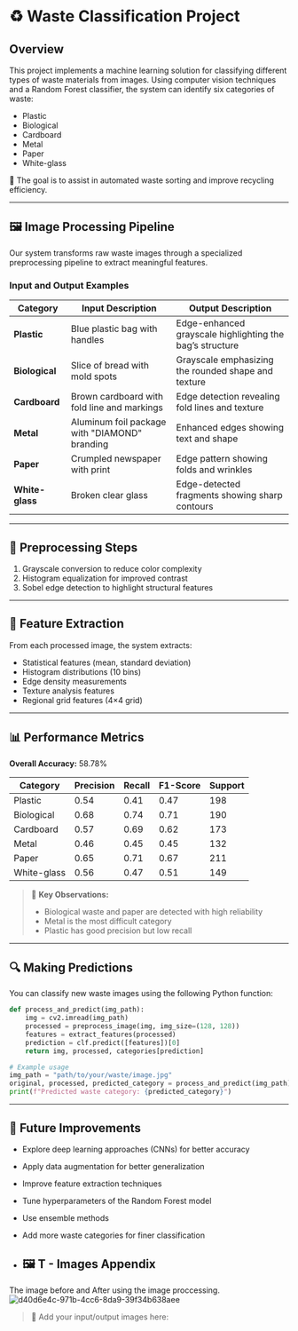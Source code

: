 # ♻️ Waste Classification Project

## Overview
This project implements a machine learning solution for classifying different types of waste materials from images. Using computer vision techniques and a Random Forest classifier, the system can identify six categories of waste:

- Plastic  
- Biological  
- Cardboard  
- Metal  
- Paper  
- White-glass  

🎯 The goal is to assist in automated waste sorting and improve recycling efficiency.

---

## 🖼️ Image Processing Pipeline

Our system transforms raw waste images through a specialized preprocessing pipeline to extract meaningful features.

### Input and Output Examples

| Category      | Input Description                                   | Output Description                                              |
|---------------|-----------------------------------------------------|-----------------------------------------------------------------|
| **Plastic**   | Blue plastic bag with handles                       | Edge-enhanced grayscale highlighting the bag’s structure        |
| **Biological**| Slice of bread with mold spots                      | Grayscale emphasizing the rounded shape and texture             |
| **Cardboard** | Brown cardboard with fold line and markings         | Edge detection revealing fold lines and texture                 |
| **Metal**     | Aluminum foil package with "DIAMOND" branding       | Enhanced edges showing text and shape                           |
| **Paper**     | Crumpled newspaper with print                       | Edge pattern showing folds and wrinkles                         |
| **White-glass**| Broken clear glass                                 | Edge-detected fragments showing sharp contours                  |

---

## 🧪 Preprocessing Steps
1. Grayscale conversion to reduce color complexity  
2. Histogram equalization for improved contrast  
3. Sobel edge detection to highlight structural features  

---

## 🧠 Feature Extraction

From each processed image, the system extracts:
- Statistical features (mean, standard deviation)
- Histogram distributions (10 bins)
- Edge density measurements
- Texture analysis features
- Regional grid features (4×4 grid)

---

## 📊 Performance Metrics

**Overall Accuracy:** 58.78%

| Category      | Precision | Recall | F1-Score | Support |
|---------------|-----------|--------|----------|---------|
| Plastic       | 0.54      | 0.41   | 0.47     | 198     |
| Biological    | 0.68      | 0.74   | 0.71     | 190     |
| Cardboard     | 0.57      | 0.69   | 0.62     | 173     |
| Metal         | 0.46      | 0.45   | 0.45     | 132     |
| Paper         | 0.65      | 0.71   | 0.67     | 211     |
| White-glass   | 0.56      | 0.47   | 0.51     | 149     |

> 📝 **Key Observations:**
> - Biological waste and paper are detected with high reliability  
> - Metal is the most difficult category  
> - Plastic has good precision but low recall  

---

## 🔍 Making Predictions

You can classify new waste images using the following Python function:

```python
def process_and_predict(img_path):
    img = cv2.imread(img_path)
    processed = preprocess_image(img, img_size=(128, 128))
    features = extract_features(processed)
    prediction = clf.predict([features])[0]
    return img, processed, categories[prediction]

# Example usage
img_path = "path/to/your/waste/image.jpg"
original, processed, predicted_category = process_and_predict(img_path)
print(f"Predicted waste category: {predicted_category}")
```

---

## 🚀 Future Improvements
- Explore deep learning approaches (CNNs) for better accuracy  
- Apply data augmentation for better generalization  
- Improve feature extraction techniques  
- Tune hyperparameters of the Random Forest model  
- Use ensemble methods  
- Add more waste categories for finer classification

- ## 🖼️ T - Images Appendix
 The image before and After using the image proccessing.
![d40d6e4c-971b-4cc6-8da9-39f34b638aee](https://github.com/user-attachments/assets/8f23bec3-0c5b-423b-b6e0-0e4f640f4351)
> 📌 Add your input/output images here:

